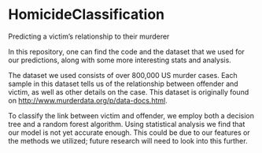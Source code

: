# HomicideClassification
Predicting a victim’s relationship to their murderer

In this repository, one can find the code and the dataset that we used for our predictions, along with some more interesting stats and analysis.

The dataset we used consists of over 800,000 US murder cases. Each sample in this dataset tells us of the relationship between offender and victim, as well as other details on the case. This dataset is originally found on http://www.murderdata.org/p/data-docs.html.

To classify the link between victim and offender, we employ both a decision tree and a random forest algorithm. Using statistical analysis we find that our model is not yet accurate enough. This could be due to our features or the methods we utilized; future research will need to look into this further.
